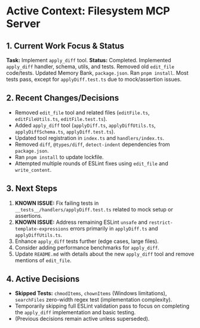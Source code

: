 <!-- Version: 4.37 | Last Updated: 2025-07-04 | Updated By: Sylph -->

# Active Context: Filesystem MCP Server

## 1. Current Work Focus & Status

**Task:** Implement `apply_diff` tool.
**Status:** Completed. Implemented `apply_diff` handler, schema, utils, and tests. Removed old `edit_file` code/tests. Updated Memory Bank, `package.json`. Ran `pnpm install`. Most tests pass, except for `applyDiff.test.ts` due to mock/assertion issues.

## 2. Recent Changes/Decisions

- Removed `edit_file` tool and related files (`editFile.ts`, `editFileUtils.ts`, `editFile.test.ts`).
- Added `apply_diff` tool (`applyDiff.ts`, `applyDiffUtils.ts`, `applyDiffSchema.ts`, `applyDiff.test.ts`).
- Updated tool registration in `index.ts` and `handlers/index.ts`.
- Removed `diff`, `@types/diff`, `detect-indent` dependencies from `package.json`.
- Ran `pnpm install` to update lockfile.
- Attempted multiple rounds of ESLint fixes using `edit_file` and `write_content`.

## 3. Next Steps

1.  **KNOWN ISSUE:** Fix failing tests in `__tests__/handlers/applyDiff.test.ts` related to mock setup or assertions.
2.  **KNOWN ISSUE:** Address remaining ESLint `unsafe` and `restrict-template-expressions` errors primarily in `applyDiff.ts` and `applyDiffUtils.ts`.
3.  Enhance `apply_diff` tests further (edge cases, large files).
4.  Consider adding performance benchmarks for `apply_diff`.
5.  Update `README.md` with details about the new `apply_diff` tool and remove mentions of `edit_file`.

## 4. Active Decisions

- **Skipped Tests:** `chmodItems`, `chownItems` (Windows limitations), `searchFiles` zero-width regex test (implementation complexity).
- Temporarily skipping full ESLint validation pass to focus on completing the `apply_diff` implementation and basic testing.
- (Previous decisions remain active unless superseded).
